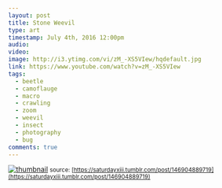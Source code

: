 ```yaml
---
layout: post
title: Stone Weevil
type: art
timestamp: July 4th, 2016 12:00pm
audio: 
video: 
image: http://i3.ytimg.com/vi/zM_-XS5VIew/hqdefault.jpg
link: https://www.youtube.com/watch?v=zM_-XS5VIew
tags:
  - beetle
  - camoflauge
  - macro
  - crawling
  - zoom
  - weevil
  - insect
  - photography
  - bug
comments: true
---
```

[![thumbnail](http://i3.ytimg.com/vi/zM_-XS5VIew/hqdefault.jpg)](https://www.youtube.com/watch?v=zM_-XS5VIew)
<small>source: [https://saturdayxiii.tumblr.com/post/146904889719](https://saturdayxiii.tumblr.com/post/146904889719)</small>